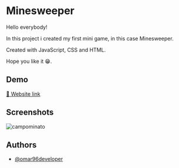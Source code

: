 
# Minesweeper
Hello everybody!  


In this project i created my first mini game, in this case Minesweeper.
  
Created with JavaScript, CSS and HTML.    

Hope you like it 😁.



## Demo

[🔗 Website link](https://campominato-proj.netlify.app/)




## Screenshots

![campominato](https://user-images.githubusercontent.com/84162621/170791180-24422b5a-e2a3-46ba-8180-c4eb0a6a2a48.png)



## Authors

- [@omar96developer](https://github.com/omar96developer)

